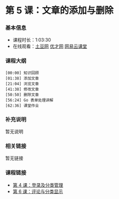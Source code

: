 第 5 课：文章的添加与删除
==========================

### 基本信息

- 课程时长：1:03:30
- 在线观看：[土豆网](http://www.tudou.com/programs/view/g9q30NSRI8c/) [优才网](http://www.ucai.cn/course/chapter/87/3267/4800) [网易云课堂](http://study.163.com/course/courseLearn.htm?courseId=328001#/learn/video?lessonId=502075&courseId=328001)

### 课程大纲

	[00:00] 知识回顾
	[01:38] 添加文章
	[21:04] 浏览文章
	[41:38] 修改文章
	[50:50] 删除文章
	[56:24] Go 表单处理讲解
	[62:36] 课堂作业
	
### 补充说明

暂无说明

### 相关链接

暂无链接

### 课程链接

- [第 4 课：登录及分类管理](../lecture4/lecture4.md)
- [第 6 课：评论与分类显示](../lecture6/lecture6.md)
